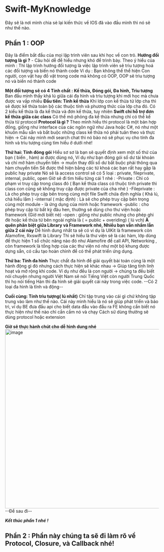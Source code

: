 # Swift-MyKnowledge
Đây sẽ là nơi mình chia sẻ lại kiến thức về IOS đã vào đầu mình thì nó sẽ như thế nào.

## Phần 1 : OOP
Đây là điểm bắt đầu của mọi lập trình viên sau khi học về con trỏ.
**Hướng đối tượng là gì ?** - Câu hỏi dễ để hiểu nhưng khó để trình bày.
Theo ý hiểu của mình : Thì lập trình hướng đối tượng là việc lập trình viên sẽ trìu tượng hoá các đối tượng và biến nó thành code
Ví dụ : Bạn không thể thể hiện Con người, con vật hay đồ vật trong code mà không có OOP, OOP sẽ trìu tượng nó và biến nó thành code

**Một đối tượng sẽ có 4 Tính chất : Kế thừa, Đóng gói, Đa hình, Trìu tượng**
Ban đầu mình thấy khá lú giữa cái đa hình và trìu tượng khi mới học mà chưa được va vấp nhiều
**Đầu tiên: Tính kế thừa**
Khi lớp con kế thừa từ lớp cha thì sẽ được kế thừa toàn bộ các thuộc tính và phương thức của lớp cha đó.
Có 2 kiểu kế thừa là đa kế thừa và đơn kế thừa, tuy nhiên **Swift chỉ hỗ trợ đơn kế thừa giữa các class**
Có thể mô phỏng đa kế thừa nhưng chỉ có thể kế thừa từ protocol 
**Protocol là gì ?**
Theo mình hiểu thì protocol là một bản hợp đồng, giống như interface của các ngôn ngữ như Java hoặc C#,
nó như một khuôn mẫu sẵn và bắt buộc những class kế thừa nó phải tuân theo và thực hiện
-> Cái này mình mới search chat thì nó bảo nó sẽ phục vụ cho tính đa hình và trìu tượng cùng tìm hiểu ở dưới nhé!

**Thứ hai: Tính đóng gói**
Hiểu sơ sơ là bạn sẽ quyết định xem một số thứ của bạn ( biến , hàm) ai được dùng nó, Ví dụ như bạn đóng gói số dư tài khoản và chỉ mở hàm chuyển tiền -> muốn thay đổi số dư bắt buộc phải thông qua hàm chuyển tiền
Sẽ được thể hiện bằng các từ khoá các bạn rất hay gặp là public hay private
Nó sẽ là access control sẽ có 5 loại : private, fileprivate, internal, public, open
Giờ sẽ đi tìm hiểu từng cái 1 nhé : 
-Private : Chỉ có phạm vi truy cập trong class đó ( Bạn kế thừa class có thuộc tính private thì class con cũng sẽ không truy cập được private của cha nhé )
-Fileprivate : Là cho phép truy cập bên trong cùng một file Swift chứa định nghĩa ( Khá lú, chả hiểu lắm )
-internal ( mặc định) : Là sẽ cho phép truy cập bên trọng cùng một module - là ứng dụng của mình hoặc framework
-public : cho phép truy cập từ bất kỳ đâu hen, thường sẽ dùng cho thư viện hoặc framework (Giờ mới biết nè)
-open : giống như public nhưng cho phép ghi đè hoặc kế thừa từ bên ngoài nghĩa là ( = public + overiding) ( lú vch)
**À quên phân biệt giữa Library và Framework nhé, Nhiều bạn vẫn nhầm lẫn giữa 2 cái này**
Dễ hình dung nhất ta sẽ có ví dụ là UIKit là framework còn Alamofire, Rxswift là Library
Thì sẽ hiểu là thư viện sẽ là các hàm, lớp dùng để thực hiện 1 số chức năng nào đó như Alamofire để call API, Networking , còn framework là tổng hợp của các thư viện nó như một bộ khung được dựng sẵn, có cấu tạo hoàn chỉnh để có thể phát triển ứng dụng.

**Thứ ba: Tính đa hình**
Thực chất đa hình để giải quyết bài toán cùng là một hành động gì đó nhưng cách thực hiện sẽ khác nhau -> Giúp tăng tính linh hoạt và mở rộng khi code.
Ví dụ như đều là con người -> chúng ta đều biết nói chuyện nhưng người Việt Nam sẽ nói Tiếng Việt còn người Trung Quốc thì họ nói tiếng Hán thì đa hình sẽ giải quyết cái này trong việc code.
--Có 2 loại đa hình là tĩnh và động--

**Cuối cùng: Tính trìu tượng( lú nhất)**
Chỉ tập trung vào cái gì chứ không tập trung vào làm như thế nào.
Cái này mình hiểu là nó sẽ giúp phát triển và bảo trì, ví dụ BE đưa đầu api cho biết data đầu vào đầu ra FE không cần biết nó thực hiện như thế nào chỉ cần cầm nó và chạy
Cách sử dùng thường sẽ dùng protocol hoặc extension

**Giờ sẽ thực hành chút cho dễ hình dung nhé**
<img width="656" height="585" alt="image" src="https://github.com/user-attachments/assets/07d42194-df8b-4a15-9c22-47044f50ad9a" />
--Để sau đi--

***Kết thúc phần 1 nhé !***

## Phần 2 : Phần này chúng ta sẽ đi làm rõ về Protocol, Closure, và Callback nhé!

